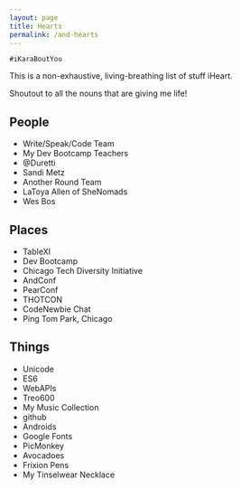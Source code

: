 ```yaml
---
layout: page
title: Hearts
permalink: /and-hearts
---
```

`#iKaraBoutYou`

This is a non-exhaustive, living-breathing list of stuff iHeart.

Shoutout to all the nouns that are giving me life!

## People
 - Write/Speak/Code Team
 - My Dev Bootcamp Teachers
 - @Duretti
 - Sandi Metz
 - Another Round Team
 - LaToya Allen of SheNomads
 - Wes Bos

## Places
 - TableXI
 - Dev Bootcamp
 - Chicago Tech Diversity Initiative
 - AndConf
 - PearConf
 - THOTCON
 - CodeNewbie Chat
 - Ping Tom Park, Chicago

## Things
 - Unicode
 - ES6
 - WebAPIs
 - Treo600
 - My Music Collection
 - github
 - Androids
 - Google Fonts
 - PicMonkey
 - Avocadoes
 - Frixion Pens
 - My Tinselwear Necklace

